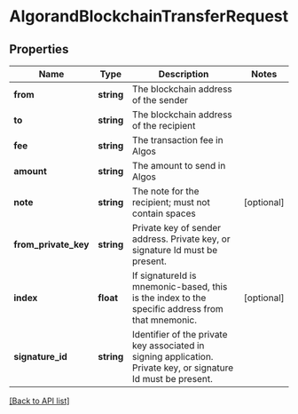 # AlgorandBlockchainTransferRequest

## Properties

Name | Type | Description | Notes
------------ | ------------- | ------------- | -------------
**from** | **string** | The blockchain address of the sender |
**to** | **string** | The blockchain address of the recipient |
**fee** | **string** | The transaction fee in Algos |
**amount** | **string** | The amount to send in Algos |
**note** | **string** | The note for the recipient; must not contain spaces | [optional]
**from_private_key** | **string** | Private key of sender address. Private key, or signature Id must be present. |
**index** | **float** | If signatureId is mnemonic-based, this is the index to the specific address from that mnemonic. | [optional]
**signature_id** | **string** | Identifier of the private key associated in signing application. Private key, or signature Id must be present. |

[[Back to API list]](../../README.md#api-endpoints)
